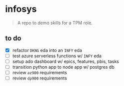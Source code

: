 # infosys

> A repo to demo skills for a TPM role.

## to do

* [X] refactor `DKNG` eda into an `INFY` eda
* [ ] test azure serverless functions w/ `INFY` eda
* [ ] setup ado dashboard w/ epics, features, pbis, tasks
* [ ] transition python app to node app w/ postgres db
* [ ] review `az900` requirements
* [ ] review `dp900` requirements
